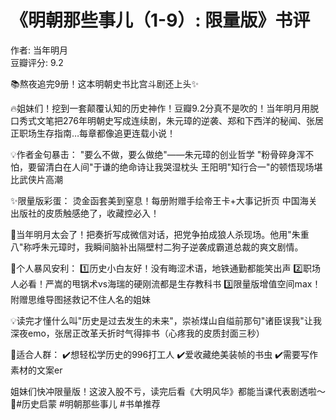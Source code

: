 # 《明朝那些事儿（1-9）: 限量版》书评

作者: 当年明月  
豆瓣评分: 9.2  



📚熬夜追完9册！这本明朝史书比宫斗剧还上头✨

🔥姐妹们！挖到一套颠覆认知的历史神作！豆瓣9.2分真不是吹的！当年明月用脱口秀式文笔把276年明朝史写成连续剧，朱元璋的逆袭、郑和下西洋的秘闻、张居正职场生存指南…每章都像追更连载小说！

💡作者金句暴击：
"要么不做，要么做绝"——朱元璋的创业哲学
"粉骨碎身浑不怕，要留清白在人间"于谦的绝命诗让我哭湿枕头
王阳明"知行合一"的顿悟现场堪比武侠片高潮

✨限量版彩蛋：
烫金函套美到窒息！每册附赠手绘帝王卡+大事记折页
中国海关出版社的皮质触感绝了，收藏控必入！

💬当年明月太会了！把奏折写成微信对话，把党争拍成狼人杀现场。他用"朱重八"称呼朱元璋时，我瞬间脑补出隔壁村二狗子逆袭成霸道总裁的爽文剧情。

🌿个人暴风安利：
1️⃣历史小白友好！没有晦涩术语，地铁通勤都能笑出声
2️⃣职场人必看！严嵩的甩锅术vs海瑞的硬刚流都是生存教科书
3️⃣限量版增值空间max！附赠思维导图拯救记不住人名的姐妹

💡读完才懂什么叫"历史是过去发生的未来"，崇祯煤山自缢前那句"诸臣误我"让我深夜emo，张居正改革夭折时气得摔书（心疼我的皮质封面三秒）

🎁适合人群：
✔️想轻松学历史的996打工人
✔️爱收藏绝美装帧的书虫
✔️需要写作素材的文案er

姐妹们快冲限量版！这波入股不亏，读完后看《大明风华》都能当课代表剧透啦～💃#历史启蒙 #明朝那些事儿 #书单推荐
